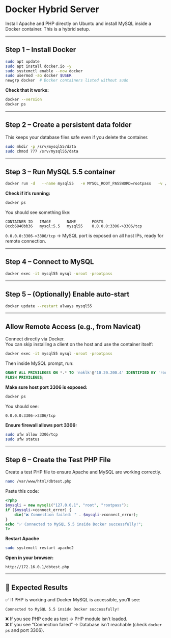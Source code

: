 # Docker Hybrid Server

Install Apache and PHP directly on Ubuntu and install MySQL inside a Docker container. This is a hybrid setup.

---

## Step 1 – Install Docker
```bash
sudo apt update
sudo apt install docker.io -y
sudo systemctl enable --now docker
sudo usermod -aG docker $USER
newgrp docker  # Docker containers listed without sudo
```

**Check that it works:**
```bash
docker --version
docker ps
```

---

## Step 2 – Create a persistent data folder
This keeps your database files safe even if you delete the container.
```bash
sudo mkdir -p /srv/mysql55/data
sudo chmod 777 /srv/mysql55/data
```

---

## Step 3 – Run MySQL 5.5 container
```bash
docker run -d   --name mysql55   -e MYSQL_ROOT_PASSWORD=rootpass   -v /srv/mysql55/data:/var/lib/mysql   -p 3306:3306   mysql:5.5
```

**Check if it’s running:**
```bash
docker ps
```
You should see something like:
```
CONTAINER ID   IMAGE       NAME       PORTS
8ccb6840bb36   mysql:5.5   mysql55    0.0.0.0:3306->3306/tcp
```
`0.0.0.0:3306->3306/tcp` → MySQL port is exposed on all host IPs, ready for remote connection.

---

## Step 4 – Connect to MySQL
```bash
docker exec -it mysql55 mysql -uroot -prootpass
```

---

## Step 5 – (Optionally) Enable auto-start
```bash
docker update --restart always mysql55
```

---

## Allow Remote Access (e.g., from Navicat)
Connect directly via Docker.  
You can skip installing a client on the host and use the container itself:

```bash
docker exec -it mysql55 mysql -uroot -prootpass
```

Then inside MySQL prompt, run:
```sql
GRANT ALL PRIVILEGES ON *.* TO 'noklk'@'10.20.200.4' IDENTIFIED BY 'rootpass' WITH GRANT OPTION;
FLUSH PRIVILEGES;
```

**Make sure host port 3306 is exposed:**
```bash
docker ps
```
You should see:
```
0.0.0.0:3306->3306/tcp
```

**Ensure firewall allows port 3306:**
```bash
sudo ufw allow 3306/tcp
sudo ufw status
```

---

## Step 6 – Create the Test PHP File
Create a test PHP file to ensure Apache and MySQL are working correctly.

```bash
nano /var/www/html/dbtest.php
```

Paste this code:
```php
<?php
$mysqli = new mysqli("127.0.0.1", "root", "rootpass");
if ($mysqli->connect_error) {
    die("❌ Connection failed: " . $mysqli->connect_error);
}
echo "✅ Connected to MySQL 5.5 inside Docker successfully!";
?>
```

**Restart Apache**
```bash
sudo systemctl restart apache2
```

**Open in your browser:**
```
http://172.16.0.1/dbtest.php
```

---

## 🧪 Expected Results

✅ If PHP is working and Docker MySQL is accessible, you’ll see:
```
Connected to MySQL 5.5 inside Docker successfully!
```

❌ If you see PHP code as text → PHP module isn’t loaded.  
❌ If you see “Connection failed” → Database isn’t reachable (check `docker ps` and port 3306).
